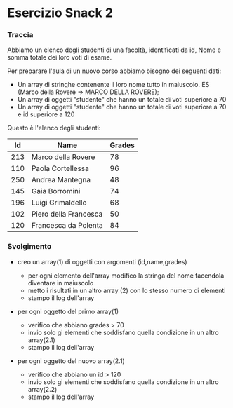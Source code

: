 # Esercizio Snack 2

### Traccia

Abbiamo un elenco degli studenti di una facoltà, identificati da id, Nome e somma totale dei loro voti di esame.

Per preparare l'aula di un nuovo corso abbiamo bisogno dei seguenti dati:

- Un array di stringhe contenente il loro nome tutto in maiuscolo. ES (Marco della Rovere => MARCO DELLA ROVERE);
- Un array di oggetti "studente" che hanno un totale di voti superiore a 70
- Un array di oggetti "studente" che hanno un totale di voti superiore a 70 e id superiore a 120

Questo è l'elenco degli studenti:

| Id  | Name                  | Grades |
| --- | --------------------- | ------ |
| 213 | Marco della Rovere    | 78     |
| 110 | Paola Cortellessa     | 96     |
| 250 | Andrea Mantegna       | 48     |
| 145 | Gaia Borromini        | 74     |
| 196 | Luigi Grimaldello     | 68     |
| 102 | Piero della Francesca | 50     |
| 120 | Francesca da Polenta  | 84     |

### Svolgimento

- creo un array(1) di oggetti con argomenti (id,name,grades)

  - per ogni elemento dell'array modifico la stringa del nome facendola diventare in maiuscolo
  - metto i risultati in un altro array (2) con lo stesso numero di elementi
  - stampo il log dell'array

- per ogni oggetto del primo array(1)

  - verifico che abbiano grades > 70
  - invio solo gi elementi che soddisfano quella condizione in un altro array(2.1)
  - stampo il log dell'array

- per ogni oggetto del nuovo array(2.1)
  - verifico che abbiano un id > 120
  - invio solo gi elementi che soddisfano quella condizione in un altro array(2.2)
  - stampo il log dell'array
